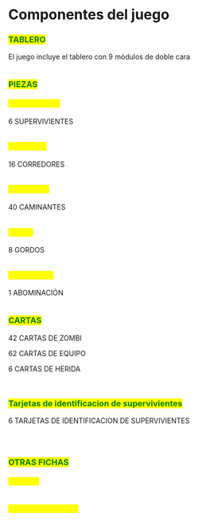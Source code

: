 # Componentes del juego

### <mark style="color:green;">**TABLERO**</mark>

El juego incluye el tablero con 9  módulos de doble cara&#x20;

<figure><img src="../.gitbook/assets/zombicidetablero.png" alt=""><figcaption></figcaption></figure>

### <mark style="color:green;">**PIEZAS**</mark>

#### <mark style="color:yellow;">Supervivientes</mark>

6 SUPERVIVIENTES

<figure><img src="../.gitbook/assets/grupo1.webp" alt=""><figcaption></figcaption></figure>



#### <mark style="color:yellow;">Corredores</mark>&#x20;

16 CORREDORES

<figure><img src="../.gitbook/assets/corredores-berserker-zombicide.jpg" alt=""><figcaption></figcaption></figure>



#### <mark style="color:yellow;">Caminantes</mark>

40 CAMINANTES

<figure><img src="../.gitbook/assets/como-pintar-zombies-berserker-zombicide-1024x768.jpg" alt=""><figcaption></figcaption></figure>

#### <mark style="color:yellow;">Gordos</mark>

8 GORDOS&#x20;

<figure><img src="../.gitbook/assets/como-pintar-gordos-berserker-zombicide.jpg" alt=""><figcaption></figcaption></figure>

#### <mark style="color:yellow;">Abominacion</mark>

1 ABOMINACIÓN

<figure><img src="../.gitbook/assets/cbea777cdb7e390f8e505e9c4b6e1aaf.jpg" alt=""><figcaption></figcaption></figure>

### <mark style="color:green;">CARTAS</mark>

42 CARTAS DE ZOMBI&#x20;

62 CARTAS DE EQUIPO&#x20;

6 CARTAS DE HERIDA

<div>

<figure><img src="../.gitbook/assets/cartas-equipo-zombicide.jpg" alt=""><figcaption></figcaption></figure>

 

<figure><img src="../.gitbook/assets/cartas-zombicide-oleadas.jpg" alt=""><figcaption></figcaption></figure>

</div>

### <mark style="color:green;">Tarjetas de identificacion de supervivientes</mark>

6 TARJETAS DE IDENTIFICACION DE SUPERVIVIENTES&#x20;

<div>

<figure><img src="../.gitbook/assets/phil-zombicide-ficha.jpg" alt=""><figcaption></figcaption></figure>

 

<figure><img src="../.gitbook/assets/josh-zombicide-ficha.jpg" alt=""><figcaption></figcaption></figure>

 

<figure><img src="../.gitbook/assets/ned-zombicide-ficha.jpg" alt=""><figcaption></figcaption></figure>

</div>

### <mark style="color:green;">OTRAS FICHAS</mark>&#x20;



#### <mark style="color:yellow;">6 DADOS</mark>

<figure><img src="../.gitbook/assets/61kwNyrS2fL._AC_UF894,1000_QL80_.jpg" alt=""><figcaption></figcaption></figure>



#### <mark style="color:yellow;">4 FICHAS DE COCHE</mark>



